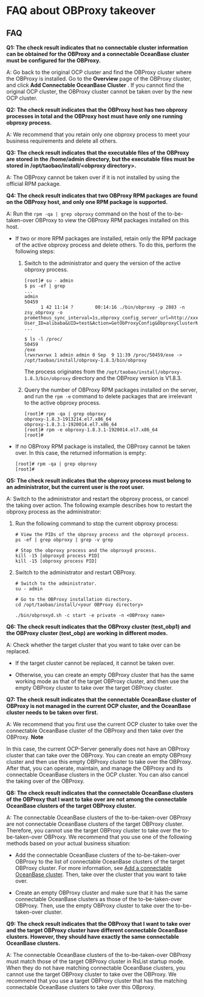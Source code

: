 FAQ about OBProxy takeover 
===============================================



FAQ 
------------------------

**Q1: The check result indicates that no connectable cluster information can be obtained for the OBProxy and a connectable OceanBase cluster must be configured for the OBProxy.** 

A: Go back to the original OCP cluster and find the OBProxy cluster where the OBProxy is installed. Go to the **Overview** page of the OBProxy cluster, and click **Add Connectable OceanBase Cluster** . If you cannot find the original OCP cluster, the OBProxy cluster cannot be taken over by the new OCP cluster. 

**Q2: The check result indicates that the OBProxy host has two obproxy processes in total and the OBProxy host must have only one running obproxy process.** 

A: We recommend that you retain only one obproxy process to meet your business requirements and delete all others. 

**Q3: The check result indicates that the executable files of the OBProxy are stored in the /home/admin directory, but the executable files must be stored in /opt/taobao/install/\<obproxy directory\>.** 

A: The OBProxy cannot be taken over if it is not installed by using the official RPM package. 

**Q4: The check result indicates that two OBProxy RPM packages are found on the OBProxy host, and only one RPM package is supported.** 

A: Run the `rpm -qa | grep obproxy` command on the host of the to-be-taken-over OBProxy to view the OBProxy RPM packages installed on this host. 

* If two or more RPM packages are installed, retain only the RPM package of the active obproxy process and delete others. To do this, perform the following steps:

  1. Switch to the administrator and query the version of the active obproxy process. 

     ```shell
     [root]# su - admin
     $ ps -ef | grep 
     ...
     admin      
     50459 
           1 42 11:14 ?        00:14:16 ./bin/obproxy -p 2883 -n zsy_obproxy -o prometheus_sync_interval=1s,obproxy_config_server_url=http://xxx.xxx.xxx.xxx:81/services?User_ID=alibaba&UID=test&Action=GetObProxyConfig&ObproxyClusterName=zsy_obproxy,prometheus_listen_port=2884,enable_metadb_used=false,skip_proxy_sys_private_check=true,log_dir_size_threshold=10G,proxy_mem_limited=2G,enable_proxy_scramble=true,enable_strict_kernel_release=false
     ...
     
     $ ls -l /proc/ 
     50459 
     /exe
     lrwxrwxrwx 1 admin admin 0 Sep  9 11:39 /proc/50459/exe -> /opt/taobao/install/obproxy-1.8.3/bin/obproxy
     ```

     

     The process originates from the `/opt/taobao/install/obproxy-1.8.3/bin/obproxy` directory and the OBProxy version is V1.8.3.
     
  
  2. Query the number of OBProxy RPM packages installed on the server, and run the `rpm -e` command to delete packages that are irrelevant to the active obproxy process. 

     ```shell
     [root]# rpm -qa | grep obproxy
     obproxy-1.8.3-1913214.el7.x86_64
     obproxy-1.8.3.1-1920014.el7.x86_64
     [root]# rpm -e obproxy-1.8.3.1-1920014.el7.x86_64
     [root]#
     ```

     
  

  

* If no OBProxy RPM package is installed, the OBProxy cannot be taken over. In this case, the returned information is empty: 

  ```shell
  [root]# rpm -qa | grep obproxy
  [root]#
  ```

  




**Q5: The check result indicates that the obproxy process must belong to an administrator, but the current user is the root user.** 

A: Switch to the administrator and restart the obproxy process, or cancel the taking over action. The following example describes how to restart the obproxy process as the administrator:

1. Run the following command to stop the current obproxy process: 

   ```shell
   # View the PIDs of the obproxy process and the obproxyd process. 
   ps -ef | grep obproxy | grep -v grep
   
   # Stop the obproxy process and the obproxyd process. 
   kill -15 [obproxyd process PID]
   kill -15 [obproxy process PID]
   ```

   

2. Switch to the administrator and restart OBProxy. 

   ```shell
   # Switch to the administrator.
   su - admin
   
   # Go to the OBProxy installation directory.
   cd /opt/taobao/install/<your OBProxy directory>
   
   ./bin/obproxyd.sh -c start -e private -n <OBProxy name>
   ```

   




**Q6: The check result indicates that the OBProxy cluster (test_obp1) and the OBProxy cluster (test_obp) are working in different modes.** 

A: Check whether the target cluster that you want to take over can be replaced. 

* If the target cluster cannot be replaced, it cannot be taken over.

  

* Otherwise, you can create an empty OBProxy cluster that has the same working mode as that of the target OBProxy cluster, and then use the empty OBProxy cluster to take over the target OBProxy cluster.

  




**Q7: The check result indicates that the connectable OceanBase cluster of OBProxy is not managed in the current OCP cluster, and the OceanBase cluster needs to be taken over first.** 

A: We recommend that you first use the current OCP cluster to take over the connectable OceanBase cluster of the OBProxy and then take over the OBProxy. 
**Note**



In this case, the current OCP-Server generally does not have an OBProxy cluster that can take over the OBProxy. You can create an empty OBProxy cluster and then use this empty OBProxy cluster to take over the OBProxy. After that, you can operate, maintain, and manage the OBProxy and its connectable OceanBase clusters in the OCP cluster. You can also cancel the taking over of the OBProxy.

**Q8: The check result indicates that the connectable OceanBase clusters of the OBProxy that I want to take over are not among the connectable OceanBase clusters of the target OBProxy cluster.** 

A: The connectable OceanBase clusters of the to-be-taken-over OBProxy are not connectable OceanBase clusters of the target OBProxy cluster. Therefore, you cannot use the target OBProxy cluster to take over the to-be-taken-over OBProxy. We recommend that you use one of the following methods based on your actual business situation:

* Add the connectable OceanBase clusters of the to-be-taken-over OBProxy to the list of connectable OceanBase clusters of the target OBProxy cluster. For more information, see [Add a connectable OceanBase cluster](../8.obproxy-management/10.add-a-connectable-ob-cluster.md). Then, take over the cluster that you want to take over.

  

* Create an empty OBProxy cluster and make sure that it has the same connectable OceanBase clusters as those of the to-be-taken-over OBProxy. Then, use the empty OBProxy cluster to take over the to-be-taken-over cluster.

  




**Q9: The check result indicates that the OBProxy that I want to take over and the target OBProxy cluster have different connectable OceanBase clusters. However, they should have exactly the same connectable OceanBase clusters.** 

A: The connectable OceanBase clusters of the to-be-taken-over OBProxy must match those of the target OBProxy cluster in RsList startup mode. When they do not have matching connectable OceanBase clusters, you cannot use the target OBProxy cluster to take over the OBProxy. We recommend that you use a target OBProxy cluster that has the matching connectable OceanBase clusters to take over this OBproxy.
